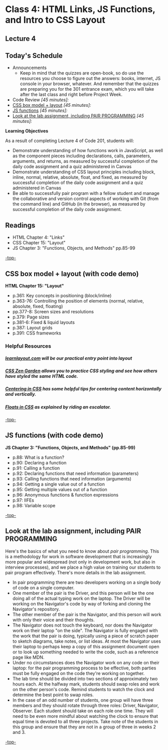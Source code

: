 # Class 4: HTML Links, JS Functions, and Intro to CSS Layout

<a id="top"></a>
## Lecture 4

## Today's Schedule
- Announcements
	- Keep in mind that the quizzes are open-book, so do use the resources you choose to figure out the answers: books, internet, JS console in your browser, whatever. And remember that the quizzes are preparing you for the 301 entrance exam, which you will take after the last class and right before Project Week.
- Code Review *[45 minutes]:*
- [CSS box model + layout](#css) *[45 minutes]:*
- [JS functions](#js) *[45 minutes]:*
- [Look at the lab assignment, including PAIR PROGRAMMING](#lab) *[45 minutes]:*

**Learning Objectives**

As a result of completing Lecture 4 of Code 201, students will:

- Demonstrate understanding of how functions work in JavaScript, as well as the component pieces including declarations, calls, parameters, arguments, and returns, as measured by successful completion of the daily code assignment and a quiz administered in Canvas
- Demonstrate understanding of CSS layout principles including block, inline, normal, relative, absolute, float, and fixed, as measured by successful completion of the daily code assignment and a quiz administered in Canvas
- Be able to successfully pair program with a fellow student and manage the collaborative and version control aspects of working with Git (from the command line) and GitHub (in the browser), as measured by successful completion of the daily code assignment.

## Readings

- HTML Chapter 4: "Links"
- CSS Chapter 15: "Layout"
- JS Chapter 3: "Functions, Objects, and Methods" pp.85-99

[-top-](#top)

<a id="css"></a>

## CSS box model + layout (with code demo)

**HTML Chapter 15: "Layout"**

- p.361: Key concepts in positioning (block/inline)
- p.363-76: Controlling the position of elements (normal, relative, absolute, fixed, floating)
- pp.377-8: Screen sizes and resolutions
- p.379: Page sizes
- p.381-6: Fixed & liquid layouts
- p.387: Layout grids
- p.391: CSS frameworks

### Helpful Resources

##### [learnlayout.com](http://learnlayout.com) will be our practical entry point into layout
##### [CSS Zen Garden](http://www.csszengarden.com/) allows you to practice CSS styling and see how others have styled the same HTML code.
##### [Centering in CSS](https://css-tricks.com/centering-css-complete-guide/) has some helpful tips for centering content horizontally and vertically.
##### [Floats in CSS](https://medium.freecodecamp.org/css-floats-explained-by-riding-an-escalator-57fa55232333) as explained by riding an escalator.

[-top-](#top)

<a id="js"></a>

## JS functions (with code demo)

<a id="js-readings"></a>

**JS Chapter 3: "Functions, Objects, and Methods" (pp.85-99)**

- p.88: What is a function?
- p.90: Declaring a function
- p.91: Calling a function
- p.92: Declaring functions that need information (parameters)
- p.93: Calling functions that need information (arguments)
- p.94: Getting a single value out of a function
- p.95: Getting multiple values out of a function
- p.96: Anonymous functions & function expressions
- p.97: IIFEs
- p.98: Variable scope

[-top-](#top)

<a id="lab"></a>

## Look at the lab assignment, including PAIR PROGRAMMING

Here's the basics of what you need to know about *pair programming*. This is a methodology for work in software development that is increasingly more popular and widespread (not only in development work, but also in interview processes), and we place a high value on training our students to pair program effectively. There's more details in the lab assignment.

* In pair programming there are two developers working on a single body of code on a single computer.
* One member of the pair is the Driver, and this person will be the one doing all of the actual typing work on the laptop. The Driver will be working on the Navigator's code by way of forking and cloning the Navigator's repository.
* The other member of the pair is the Navigator, and this person will work with only their voice and their thoughts.
* The Navigator does not touch the keyboard, nor does the Navigator work on their laptop "on the side". The Navigator is fully engaged with the work that the pair is doing, typically using a piece of scratch paper to sketch diagrams, take notes, or list ideas. At most the Navigator uses their laptop to perhaps keep a copy of this assignment document open or to look up something needed to write the code, such as a reference page like MDN.
* Under no circumstances does the Navigator work on any code on their laptop: for the pair programming process to be effective, both parties must be fully engaged on the code they're working on together.
* The lab time should be divided into two sections of approximately two hours each. At the halfway mark, students should swap roles and work on the other person's code. Remind students to watch the clock and determine the best point to swap roles.
* In the case of an odd number of students, one group will have three members and they should rotate through three roles: Driver, Navigator, Observer. Each student should take on each role one time. They will need to be even more mindful about watching the clock to ensure that equal time is devoted to all three projects. Take note of the students in this group and ensure that they are not in a group of three in weeks 2 and 3.

[-top-](#top)